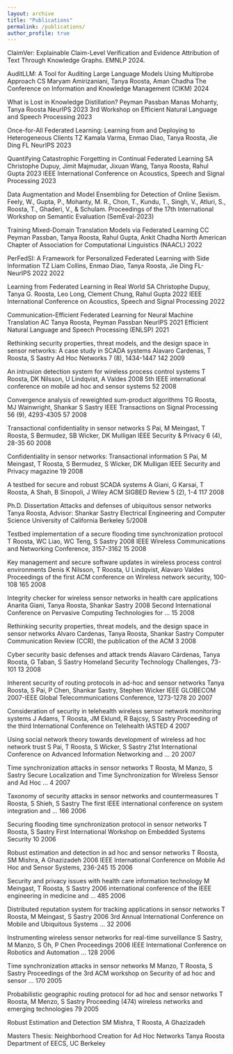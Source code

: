 ```yaml
---
layout: archive
title: "Publications"
permalink: /publications/
author_profile: true
---
```


ClaimVer: Explainable Claim-Level Verification and Evidence Attribution of Text Through Knowledge Graphs.  EMNLP 2024.

AuditLLM: A Tool for Auditing Large Language Models Using Multiprobe Approach
CS Maryam Amirizaniani, Tanya Roosta, Aman Chadha
The Conference on Information and Knowledge Management (CIKM)		2024

What is Lost in Knowledge Distillation?
Peyman Passban Manas Mohanty, Tanya Roosta
NeurIPS 2023 3rd Workshop on Efficient Natural Language and Speech Processing		2023

Once-for-All Federated Learning: Learning from and Deploying to Heterogeneous Clients
TZ Kamala Varma, Enmao Diao, Tanya Roosta, Jie Ding
FL NeurIPS		2023

Quantifying Catastrophic Forgetting in Continual Federated Learning
SA Christophe Dupuy, Jimit Majmudar, Jixuan Wang, Tanya Roosta, Rahul Gupta 
2023 IEEE International Conference on Acoustics, Speech and Signal Processing		2023

Data Augmentation and Model Ensembling for Detection of Online Sexism. Feely, W., Gupta, P., Mohanty, M. R., Chon, T., Kundu, T., Singh, V., Atluri, S., Roosta, T., Ghaderi, V., & Schulam.  Proceedings of the 17th International Workshop on Semantic Evaluation (SemEval-2023)

Training Mixed-Domain Translation Models via Federated Learning
CC Peyman Passban, Tanya Roosta, Rahul Gupta, Ankit Chadha
North American Chapter of Association for Computational Linguistics (NAACL)		2022

PerFedSI: A Framework for Personalized Federated Learning with Side Information
TZ Liam Collins, Enmao Diao, Tanya Roosta, Jie Ding
FL-NeurIPS 2022		2022

Learning from Federated Learning in Real World
SA Christophe Dupuy, Tanya G. Roosta, Leo Long, Clement Chung, Rahul Gupta
2022 IEEE International Conference on Acoustics, Speech and Signal Processing		2022

Communication-Efficient Federated Learning for Neural Machine Translation
AC Tanya Roosta, Peyman Passban
NeurIPS 2021 Efficient Natural Language and Speech Processing (ENLSP)		2021

Rethinking security properties, threat models, and the design space in sensor networks: A case study in SCADA systems
Alavaro Cardenas, T Roosta, S Sastry
Ad Hoc Networks 7 (8), 1434-1447	142	2009

An intrusion detection system for wireless process control systems
T Roosta, DK Nilsson, U Lindqvist, A Valdes
2008 5th IEEE international conference on mobile ad hoc and sensor systems	52	2008

Convergence analysis of reweighted sum-product algorithms
TG Roosta, MJ Wainwright, Shankar S Sastry
IEEE Transactions on Signal Processing 56 (9), 4293-4305	57	2008

Transactional confidentiality in sensor networks
S Pai, M Meingast, T Roosta, S Bermudez, SB Wicker, DK Mulligan
IEEE Security & Privacy 6 (4), 28-35	60	2008

Confidentiality in sensor networks: Transactional information
S Pai, M Meingast, T Roosta, S Bermudez, S Wicker, DK Mulligan
IEEE Security and Privacy magazine	19	2008

A testbed for secure and robust SCADA systems
A Giani, G Karsai, T Roosta, A Shah, B Sinopoli, J Wiley
ACM SIGBED Review 5 (2), 1-4	117	2008

Ph.D. Dissertation
Attacks and defenses of ubiquitous sensor networks
Tanya Roosta, Advisor: Shankar Sastry
Electrical Engineering and Computer Science University of California Berkeley	5/2008

Testbed implementation of a secure flooding time synchronization protocol
T Roosta, WC Liao, WC Teng, S Sastry
2008 IEEE Wireless Communications and Networking Conference, 3157-3162	15	2008

Key management and secure software updates in wireless process control environments
Denis K Nilsson, T Roosta, U Lindqvist, Alavaro Valdes
Proceedings of the first ACM conference on Wireless network security, 100-108	165	2008

Integrity checker for wireless sensor networks in health care applications
Anarita Giani, Tanya Roosta, Shankar Sastry
2008 Second International Conference on Pervasive Computing Technologies for …	15	2008

Rethinking security properties, threat models, and the design space in sensor networks
Alvaro Cardenas, Tanya Roosta, Shankar Sastry
Computer Communication Review (CCR), the publication of the ACM	3	2008

Cyber security basic defenses and attack trends
Alavaro Cárdenas, Tanya Roosta, G Taban, S Sastry
Homeland Security Technology Challenges, 73-101	13	2008

Inherent security of routing protocols in ad-hoc and sensor networks
Tanya Roosta, S Pai, P Chen, Shankar Sastry, Stephen Wicker
IEEE GLOBECOM 2007-IEEE Global Telecommunications Conference, 1273-1278	20	2007

Consideration of security in telehealth wireless sensor network monitoring systems
J Adams, T Roosta, JM Eklund, R Bajcsy, S Sastry
Proceeding of the third International Conference on Telehealth IASTED	4	2007

Using social network theory towards development of wireless ad hoc network trust
S Pai, T Roosta, S Wicker, S Sastry
21st International Conference on Advanced Information Networking and …	20	2007

Time synchronization attacks in sensor networks
T Roosta, M Manzo, S Sastry
Secure Localization and Time Synchronization for Wireless Sensor and Ad Hoc …	4	2007

Taxonomy of security attacks in sensor networks and countermeasures
T Roosta, S Shieh, S Sastry
The first IEEE international conference on system integration and …	166	2006

Securing flooding time synchronization protocol in sensor networks
T Roosta, S Sastry
First International Workshop on Embedded Systems Security	10	2006

Robust estimation and detection in ad hoc and sensor networks
T Roosta, SM Mishra, A Ghazizadeh
2006 IEEE International Conference on Mobile Ad Hoc and Sensor Systems, 236-245	15	2006

Security and privacy issues with health care information technology
M Meingast, T Roosta, S Sastry
2006 international conference of the IEEE engineering in medicine and …	485	2006

Distributed reputation system for tracking applications in sensor networks
T Roosta, M Meingast, S Sastry
2006 3rd Annual International Conference on Mobile and Ubiquitous Systems …	32	2006

Instrumenting wireless sensor networks for real-time surveillance
S Sastry, M Manzo, S Oh, P Chen
Proceedings 2006 IEEE International Conference on Robotics and Automation …	128	2006

Time synchronization attacks in sensor networks
M Manzo, T Roosta, S Sastry
Proceedings of the 3rd ACM workshop on Security of ad hoc and sensor …	170	2005

Probabilistic geographic routing protocol for ad hoc and sensor networks
T Roosta, M Menzo, S Sastry
Proceeding (474) wireless networks and emerging technologies	79	2005

Robust Estimation and Detection
SM Mishra, T Roosta, A Ghazizadeh

Masters Thesis:
Neighborhood Creation for Ad Hoc Networks
Tanya Roosta
Department of EECS, UC Berkeley 

